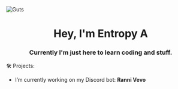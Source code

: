 <img align="center" alt="Guts" src="https://openseauserdata.com/files/2ac93011db01822e89a9b98bfb94b119.gif">

<h1 align="center">Hey, I'm Entropy A</h1>
<h3 align="center">Currently I'm just here to learn coding and stuff.</h3>

🛠️ Projects:
* I’m currently working on my Discord bot: **Ranni Vevo**
